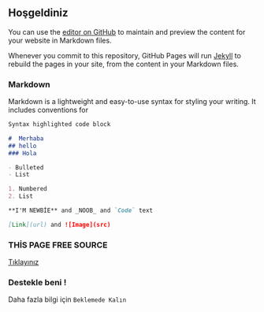 ## Hoşgeldiniz 

You can use the [editor on GitHub](https://github.com/hexachain/hexachain.github.io/edit/main/README.md) to maintain and preview the content for your website in Markdown files.

Whenever you commit to this repository, GitHub Pages will run [Jekyll](https://jekyllrb.com/) to rebuild the pages in your site, from the content in your Markdown files.

### Markdown

Markdown is a lightweight and easy-to-use syntax for styling your writing. It includes conventions for

```markdown
Syntax highlighted code block

#  Merhaba 
## hello 
### Hola

- Bulleted
- List

1. Numbered
2. List

**I'M NEWBİE** and _NOOB_ and `Code` text

[Link](url) and ![Image](src)
```


### THİS PAGE FREE SOURCE 

 [Tıklayınız](https://cryzer777.github.io/)

### Destekle beni !
Daha fazla bilgi için `Beklemede Kalın `
